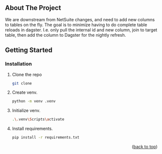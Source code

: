 <a name="readme-top"></a>

<!-- ABOUT THE PROJECT -->
## About The Project

We are downstream from NetSuite changes, and need to add new columns to tables on the fly.
The goal is to minimize having to do complete table reloads in dagster.
I.e. only pull the internal id and new column, join to target table, then add the column to Dagster for the nightly refresh.

<!-- GETTING STARTED -->
## Getting Started

### Installation

1. Clone the repo
   ```sh
   git clone 
   ```
2. Create venv.
   ```sh
   python -m venv .venv
   ```
3. Initialize venv.
   ```sh
   .\.venv\Scripts\activate
   ```
4. Install requirements.
   ```sh
   pip install -r requirements.txt
   ```

<p align="right">(<a href="#readme-top">back to top</a>)</p>